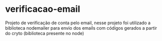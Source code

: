 # verificacao-email
Projeto de verificação de conta pelo email, nesse projeto foi utilizado a biblioteca nodemailer para envio dos emails com códigos gerados a partir do cryto (biblioteca presente no node)
